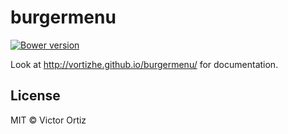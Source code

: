# burgermenu

[![Bower version](https://badge.fury.io/bo/burgermenu.svg)](http://badge.fury.io/bo/burgermenu)

Look at http://vortizhe.github.io/burgermenu/ for documentation.

## License

MIT © Victor Ortiz
